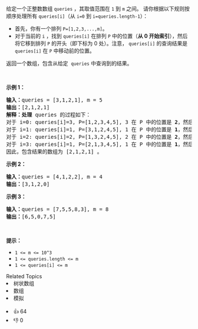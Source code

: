<p>给定一个正整数数组&nbsp;<code>queries</code> ，其取值范围在&nbsp;<code>1</code> 到 <code>m</code> 之间。 请你根据以下规则按顺序处理所有&nbsp;<code>queries[i]</code>（从 <code>i=0</code> 到 <code>i=queries.length-1</code>）：</p>

<ul> 
 <li>首先，你有一个排列&nbsp;<code>P=[1,2,3,...,m]</code>。</li> 
 <li>对于当前的 <code>i</code> ，找到&nbsp;<code>queries[i]</code> 在排列 <code>P</code> 中的位置（<b>从 0 开始索引</b>），然后将它移到排列&nbsp;<code>P</code> 的开头（即下标为 0 处）。注意， <code>queries[i]</code>&nbsp;的查询结果是 <code>queries[i]</code> 在 <code>P</code> 中移动前的位置。</li> 
</ul>

<p>返回一个数组，包含从给定 &nbsp;<code>queries</code>&nbsp;中查询到的结果。</p>

<p>&nbsp;</p>

<p><strong>示例 1：</strong></p>

<pre>
<strong>输入：</strong>queries = [3,1,2,1], m = 5
<strong>输出：</strong>[2,1,2,1] 
<strong>解释：处理</strong> queries 的过程如下：
对于 i=0: queries[i]=3, P=[1,2,3,4,5], 3 在 P 中的位置是 <strong>2</strong>，然后我们把 3 移动到 P 的开头，得到 P=[3,1,2,4,5] 。
对于 i=1: queries[i]=1, P=[3,1,2,4,5], 1 在 P 中的位置是 <strong>1</strong>，然后我们把 1 移动到 P 的开头，得到 P=[1,3,2,4,5] 。 
对于 i=2: queries[i]=2, P=[1,3,2,4,5], 2 在 P 中的位置是 <strong>2</strong>，然后我们把 2 移动到 P 的开头，得到 P=[2,1,3,4,5] 。
对于 i=3: queries[i]=1, P=[2,1,3,4,5], 1 在 P 中的位置是 <strong>1</strong>，然后我们把 1 移动到 P 的开头，得到 P=[1,2,3,4,5] 。 
因此，包含结果的数组为 [2,1,2,1] 。  
</pre>

<p><strong>示例 2：</strong></p>

<pre>
<strong>输入：</strong>queries = [4,1,2,2], m = 4
<strong>输出：</strong>[3,1,2,0]
</pre>

<p><strong>示例 3：</strong></p>

<pre>
<strong>输入：</strong>queries = [7,5,5,8,3], m = 8
<strong>输出：</strong>[6,5,0,7,5]
</pre>

<p>&nbsp;</p>

<p><strong>提示：</strong></p>

<ul> 
 <li><code>1 &lt;= m &lt;= 10^3</code></li> 
 <li><code>1 &lt;= queries.length &lt;= m</code></li> 
 <li><code>1 &lt;= queries[i] &lt;= m</code></li> 
</ul>

<div><div>Related Topics</div><div><li>树状数组</li><li>数组</li><li>模拟</li></div></div><br><div><li>👍 64</li><li>👎 0</li></div>